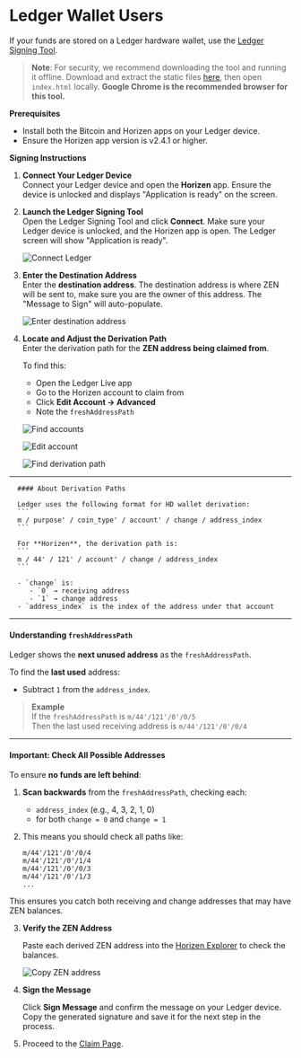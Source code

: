 # Ledger Wallet Users
If your funds are stored on a Ledger hardware wallet, use the [Ledger Signing Tool](https://github.com/HorizenOfficial/horizen-migration-ledger-signing-tool/releases/latest).

> **Note**: For security, we recommend downloading the tool and running it offline. Download and extract the static files [here](https://github.com/HorizenOfficial/horizen-migration-ledger-signing-tool/releases/latest), then open `index.html` locally. **Google Chrome is the recommended browser for this tool.**

**Prerequisites**

- Install both the Bitcoin and Horizen apps on your Ledger device.
- Ensure the Horizen app version is v2.4.1 or higher.

**Signing Instructions**

1. **Connect Your Ledger Device**
   <br/>Connect your Ledger device and open the **Horizen** app. Ensure the device is unlocked and displays "Application is ready" on the screen.

2. **Launch the Ledger Signing Tool**
   <br/>Open the Ledger Signing Tool and click **Connect**. Make sure your Ledger device is unlocked, and the Horizen app is open. The Ledger screen will show "Application is ready".

   ![Connect Ledger](/img/migration-tools/ledger-1.png)

3. **Enter the Destination Address**
   <br/>Enter the **destination address**. The destination address is where ZEN will be sent to, make sure you are the owner of this address. The "Message to Sign" will auto-populate.

   ![Enter destination address](/img/migration-tools/ledger-2.png)

4. **Locate and Adjust the Derivation Path**
   <br/>Enter the derivation path for the **ZEN address being claimed from**.

   To find this:
   - Open the Ledger Live app
   - Go to the Horizen account to claim from
   - Click **Edit Account &rarr; Advanced**
   - Note the `freshAddressPath`

   ![Find accounts](/img/migration-tools/ledger-3.png)

   ![Edit account](/img/migration-tools/ledger-4.png)

   ![Find derivation path](/img/migration-tools/ledger-5.png)

---

      #### About Derivation Paths

      Ledger uses the following format for HD wallet derivation:
      ```
      m / purpose' / coin_type' / account' / change / address_index
      ```

      For **Horizen**, the derivation path is:
      ```
      m / 44' / 121' / account' / change / address_index
      ```

      - `change` is:
         - `0` → receiving address
         - `1` → change address
      - `address_index` is the index of the address under that account

---

#### Understanding `freshAddressPath`

Ledger shows the **next unused address** as the `freshAddressPath`.

To find the **last used** address:

- Subtract `1` from the `address_index`.

> **Example**  
>  If the `freshAddressPath` is `m/44'/121'/0'/0/5`  
>  Then the last used receiving address is `m/44'/121'/0'/0/4`

---

#### Important: Check All Possible Addresses

To ensure **no funds are left behind**:

1.  **Scan backwards** from the `freshAddressPath`, checking each:

    - `address_index` (e.g., 4, 3, 2, 1, 0)
    - for both `change = 0` and `change = 1`

2.  This means you should check all paths like:
    ```
    m/44'/121'/0'/0/4
    m/44'/121'/0'/1/4
    m/44'/121'/0'/0/3
    m/44'/121'/0'/1/3
    ...
    ```
   This ensures you catch both receiving and change addresses that may have ZEN balances.

3. **Verify the ZEN Address**

   Paste each derived ZEN address into the [Horizen Explorer](https://explorer.horizen.io/) to check the balances.

   ![Copy ZEN address](/img/migration-tools/ledger-6.png)

4. **Sign the Message**

   Click **Sign Message** and confirm the message on your Ledger device. Copy the generated signature and save it for the next step in the process.

5. Proceed to the [Claim Page](/mainnet-migration-instructions/claim-page).
